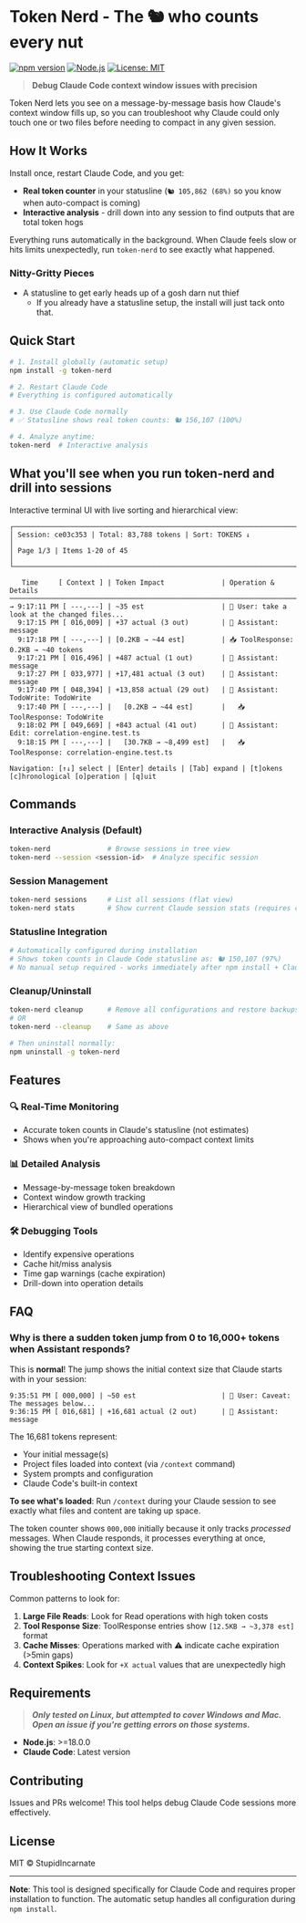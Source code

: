 # Token Nerd - The 🐿️ who counts every nut

[![npm version](https://badge.fury.io/js/token-nerd.svg)](https://www.npmjs.com/package/token-nerd)
[![Node.js](https://img.shields.io/node/v/token-nerd.svg)](https://nodejs.org/)
[![License: MIT](https://img.shields.io/badge/License-MIT-yellow.svg)](https://opensource.org/licenses/MIT)

> **Debug Claude Code context window issues with precision**

Token Nerd lets you see on a message-by-message basis how Claude's context window fills up, so you can troubleshoot why Claude could only touch one or two files before needing to compact in any given session.

## How It Works

Install once, restart Claude Code, and you get:
- **Real token counter** in your statusline (`🐿️ 105,862 (68%)` so you know when auto-compact is coming)
- **Interactive analysis** - drill down into any session to find outputs that are total token hogs 

Everything runs automatically in the background. When Claude feels slow or hits limits unexpectedly, run `token-nerd` to see exactly what happened.
 
### Nitty-Gritty Pieces
- A statusline to get early heads up of a gosh darn nut thief 
  - If you already have a statusline setup, the install will just tack onto that.


## Quick Start

```bash
# 1. Install globally (automatic setup)
npm install -g token-nerd

# 2. Restart Claude Code
# Everything is configured automatically

# 3. Use Claude Code normally
# ✅ Statusline shows real token counts: 🐿️ 156,107 (100%)

# 4. Analyze anytime:
token-nerd  # Interactive analysis
```

## What you'll see when you run token-nerd and drill into sessions

Interactive terminal UI with live sorting and hierarchical view:

```
┌──────────────────────────────────────────────────────────────────────────────────────────────────┐
│ Session: ce03c353 | Total: 83,788 tokens | Sort: TOKENS ↓                                         │
│ Page 1/3 | Items 1-20 of 45                                                                       │
└──────────────────────────────────────────────────────────────────────────────────────────────────┘

   Time     [ Context ] | Token Impact              | Operation & Details
────────────────────────────────────────────────────────────────────────────────────────────────────
→ 9:17:11 PM [ ---,---] | ~35 est                   | 👤 User: take a look at the changed files...
  9:17:15 PM [ 016,009] | +37 actual (3 out)        | 🤖 Assistant: message
  9:17:18 PM [ ---,---] | [0.2KB → ~44 est]         | 📥 ToolResponse: 0.2KB → ~40 tokens
  9:17:21 PM [ 016,496] | +487 actual (1 out)       | 🤖 Assistant: message
  9:17:27 PM [ 033,977] | +17,481 actual (3 out)    | 🤖 Assistant: message
  9:17:40 PM [ 048,394] | +13,858 actual (29 out)   | 🤖 Assistant: TodoWrite: TodoWrite
  9:17:40 PM [ ---,---] |   [0.2KB → ~44 est]       |   📥 ToolResponse: TodoWrite
  9:18:02 PM [ 049,669] | +843 actual (41 out)      | 🤖 Assistant: Edit: correlation-engine.test.ts
  9:18:15 PM [ ---,---] |   [30.7KB → ~8,499 est]   |   📥 ToolResponse: correlation-engine.test.ts

Navigation: [↑↓] select | [Enter] details | [Tab] expand | [t]okens [c]hronological [o]peration | [q]uit
```


## Commands

### Interactive Analysis (Default)
```bash
token-nerd              # Browse sessions in tree view
token-nerd --session <session-id>  # Analyze specific session
```

### Session Management
```bash
token-nerd sessions     # List all sessions (flat view)
token-nerd stats        # Show current Claude session stats (requires claude CLI)
```

### Statusline Integration
```bash
# Automatically configured during installation
# Shows token counts in Claude Code statusline as: 🐿️ 150,107 (97%)
# No manual setup required - works immediately after npm install + Claude restart
```

### Cleanup/Uninstall
```bash
token-nerd cleanup      # Remove all configurations and restore backups
# OR
token-nerd --cleanup    # Same as above

# Then uninstall normally:
npm uninstall -g token-nerd
```

## Features

### 🔍 **Real-Time Monitoring**
- Accurate token counts in Claude's statusline (not estimates)
- Shows when you're approaching auto-compact context limits

### 📊 **Detailed Analysis**
- Message-by-message token breakdown
- Context window growth tracking
- Hierarchical view of bundled operations

### 🛠 **Debugging Tools**
- Identify expensive operations
- Cache hit/miss analysis  
- Time gap warnings (cache expiration)
- Drill-down into operation details

## FAQ

### Why is there a sudden token jump from 0 to 16,000+ tokens when Assistant responds?

This is **normal**! The jump shows the initial context size that Claude starts with in your session:

```
9:35:51 PM [ 000,000] | ~50 est                     | 👤 User: Caveat: The messages below...
9:36:15 PM [ 016,681] | +16,681 actual (2 out)      | 🤖 Assistant: message
```

The 16,681 tokens represent:
- Your initial message(s)  
- Project files loaded into context (via `/context` command)
- System prompts and configuration
- Claude Code's built-in context

**To see what's loaded**: Run `/context` during your Claude session to see exactly what files and content are taking up space.

The token counter shows `000,000` initially because it only tracks *processed* messages. When Claude responds, it processes everything at once, showing the true starting context size.

## Troubleshooting Context Issues

Common patterns to look for:

1. **Large File Reads**: Look for Read operations with high token costs
2. **Tool Response Size**: ToolResponse entries show `[12.5KB → ~3,378 est]` format  
3. **Cache Misses**: Operations marked with ⚠️ indicate cache expiration (>5min gaps)
4. **Context Spikes**: Look for `+X actual` values that are unexpectedly high 

## Requirements

> **_Only tested on Linux, but attempted to cover Windows and Mac. Open an issue if you're getting errors on those systems._**

- **Node.js**: >=18.0.0
- **Claude Code**: Latest version

## Contributing

Issues and PRs welcome! This tool helps debug Claude Code sessions more effectively.

## License

MIT © StupidIncarnate

---

**Note**: This tool is designed specifically for Claude Code and requires proper installation to function. The automatic setup handles all configuration during `npm install`.